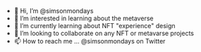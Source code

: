 - 👋 Hi, I’m @simsonmondays
- 👀 I’m interested in learning about the metaverse
- 🌱 I’m currently learning about NFT "experience" design
- 💞️ I’m looking to collaborate on any NFT or metavarse projects
- 📫 How to reach me ... @simsonmondays on Twitter

<!---
simsonmondays/simsonmondays is a ✨ special ✨ repository because its `README.md` (this file) appears on your GitHub profile.
You can click the Preview link to take a look at your changes.
--->
